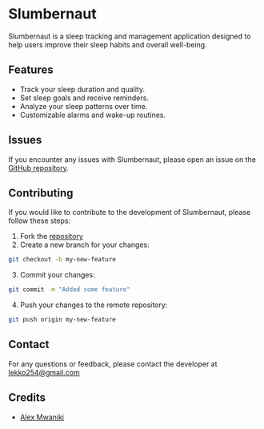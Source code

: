 # Slumbernaut

Slumbernaut is a sleep tracking and management application designed to help users improve their sleep habits and overall well-being.

## Features

- Track your sleep duration and quality.
- Set sleep goals and receive reminders.
- Analyze your sleep patterns over time.
- Customizable alarms and wake-up routines.

## Issues
If you encounter any issues with Slumbernaut, please open an issue on the [GitHub repository](https://github.com/lxmaniky/slumbernaut/issues).

## Contributing

If you would like to contribute to the development of Slumbernaut, please follow these steps:

1. Fork the [repository](https://github.com/lxmaniky/)
2. Create a new branch for your changes:

```bash
git checkout -b my-new-feature
```
3. Commit your changes:

```bash
git commit -m "Added some feature"
```
4. Push your changes to the remote repository:

```bash
git push origin my-new-feature
```



## Contact

For any questions or feedback, please contact the developer at lekko254@gmail.com

## Credits

- [Alex Mwaniki](https://linkedin.com/in/lxmaniky)